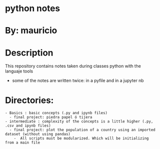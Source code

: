 # python notes

# By: mauricio

# Description
This repository contains notes taken during classes python with the languaje tools
- some of the notes are written twice: in a pyfile and in a jupyter nb

# Directories:
    - Basics : basic concepts (.py and ipynb files) 
      - final project: piedra papel ó tijera
    - intermediate : complexity of the concepts is a little higher (.py, .csv and ipynb files) 
      - final project: plot the population of a country using an imported dataset (without using pandas)
        -  All scripts must be modularized. Which will be initializing from a main file

